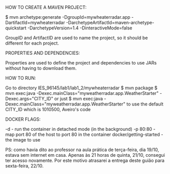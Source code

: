 HOW TO CREATE A MAVEN PROJECT:

$ mvn archetype:generate -DgroupId=mywheaterradar.app -DartifactId=mywheaterradar -DarchetypeArtifactId=maven-archetype-quickstart -DarchetypeVersion=1.4 -DinteractiveMode=false 

GroupID and ArtifactID are used to name the project, so it should be different for each project.

PROPERTIES AND DEPENDENCIES:

Properties are used to define the project and dependencies to use JARs without having to download them.

HOW TO RUN:

Go to directory IES_96145/lab1/lab1_2/mywheaterradar
$ mvn package
$ mvn exec:java -Dexec.mainClass="myweatherradar.app.WeatherStarter" -Dexec.args="CITY_ID" or just $ mvn exec:java -Dexec.mainClass="myweatherradar.app.WeatherStarter" to use the default CITY_ID which is 1010500, Aveiro's code

DOCKER FLAGS:

-d - run the container in detached mode (in the background)
-p 80:80 - map port 80 of the host to port 80 in the container
docker/getting-started - the image to use

PS: como havia dito ao professor na aula prática de terça-feira, dia 19/10, estava sem internet em casa.
Apenas às 21 horas de quinta, 21/10, consegui ter
acesso novamente. Por este motivo atrasarei a entrega
deste guião para sexta-feira, 22/10.
